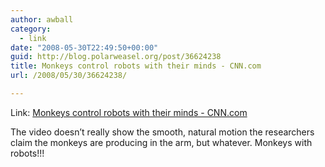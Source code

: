 ```yaml
---
author: awball
category:
  - link
date: "2008-05-30T22:49:50+00:00"
guid: http://blog.polarweasel.org/post/36624238
title: Monkeys control robots with their minds - CNN.com
url: /2008/05/30/36624238/

---
```

Link: [Monkeys control robots with their minds - CNN.com](http://edition.cnn.com/2008/TECH/science/05/29/monkey.robots/index.html)

The video doesn’t really show the smooth, natural motion the researchers claim the monkeys are producing in the arm, but whatever. Monkeys with robots!!!
